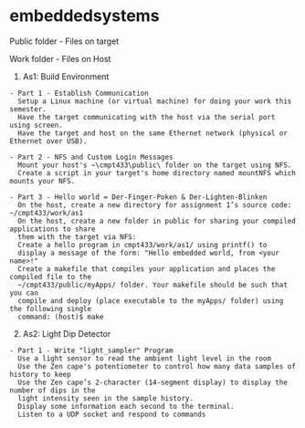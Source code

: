 # embeddedsystems

Public folder - Files on target

Work folder - Files on Host
  
  1. As1: Build Environment
   
    - Part 1 - Establish Communication
      Setup a Linux machine (or virtual machine) for doing your work this semester.
      Have the target communicating with the host via the serial port using screen.
      Have the target and host on the same Ethernet network (physical or Ethernet over USB).
    
    - Part 2 - NFS and Custom Login Messages
      Mount your host's ~\cmpt433\public\ folder on the target using NFS.
      Create a script in your target's home directory named mountNFS which mounts your NFS.
      
    - Part 3 - Hello world = Der-Finger-Poken & Der-Lighten-Blinken
      On the host, create a new directory for assignment 1’s source code: ~/cmpt433/work/as1
      On the host, create a new folder in public for sharing your compiled applications to share
      them with the target via NFS:
      Create a hello program in cmpt433/work/as1/ using printf() to
      display a message of the form: "Hello embedded world, from <your name>!"
      Create a makefile that compiles your application and places the compiled file to the
      ~/cmpt433/public/myApps/ folder. Your makefile should be such that you can
      compile and deploy (place executable to the myApps/ folder) using the following single
      command: (host)$ make
  
  2. As2: Light Dip Detector
    
    - Part 1 - Write "light_sampler" Program
      Use a light sensor to read the ambient light level in the room
      Use the Zen cape's potentiometer to control how many data samples of history to keep
      Use the Zen cape’s 2-character (14-segment display) to display the number of dips in the
      light intensity seen in the sample history.
      Display some information each second to the terminal.
      Listen to a UDP socket and respond to commands
